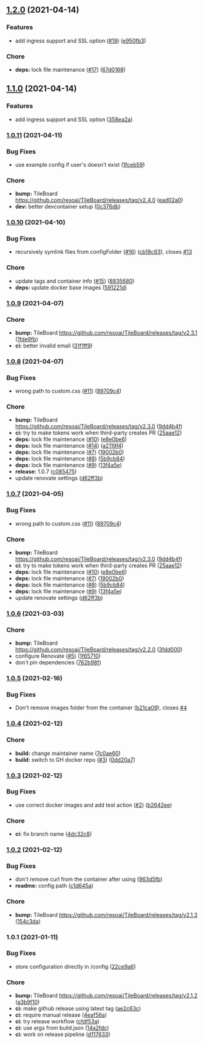 
## [1.2.0](https://github.com/resoai/TileBoard-addon/compare/v1.1.0...v1.2.0) (2021-04-14)


### Features

* add ingress support and SSL option ([#19](https://github.com/resoai/TileBoard-addon/issues/19)) ([e950fb3](https://github.com/resoai/TileBoard-addon/commit/e950fb3d28f6a199fa12d3872e900cbeb142c186))


### Chore

* **deps:** lock file maintenance ([#17](https://github.com/resoai/TileBoard-addon/issues/17)) ([67d0168](https://github.com/resoai/TileBoard-addon/commit/67d0168cb1cc34ed448ea534b5760bb7fb280834))

## [1.1.0](https://github.com/resoai/TileBoard-addon/compare/v1.0.11...v1.1.0) (2021-04-14)


### Features

* add ingress support and SSL option ([358ea2a](https://github.com/resoai/TileBoard-addon/commit/358ea2ab07a92af3f926092eb1c1b4eb6e26d22b))

### [1.0.11](https://github.com/resoai/TileBoard-addon/compare/v1.0.10...v1.0.11) (2021-04-11)


### Bug Fixes

* use example config if user's doesn't exist ([1fceb59](https://github.com/resoai/TileBoard-addon/commit/1fceb599a6c4dcf70062e11481c51d705ce4373e))


### Chore

* **bump:** TileBoard https://github.com/resoai/TileBoard/releases/tag/v2.4.0 ([ead02a0](https://github.com/resoai/TileBoard-addon/commit/ead02a011f99f82f6b83bd3e445719c7e3c1d93b))
* **dev:** better devcontainer setup ([0c376db](https://github.com/resoai/TileBoard-addon/commit/0c376dbd5992dad3716839337d64b5d7458dfb4d))

### [1.0.10](https://github.com/resoai/TileBoard-addon/compare/v1.0.9...v1.0.10) (2021-04-10)


### Bug Fixes

* recursively symlink files from configFolder ([#16](https://github.com/resoai/TileBoard-addon/issues/16)) ([cb18c63](https://github.com/resoai/TileBoard-addon/commit/cb18c6357d97d87b6705135305e167836afa6223)), closes [#13](https://github.com/resoai/TileBoard-addon/issues/13)


### Chore

* update tags and container info ([#15](https://github.com/resoai/TileBoard-addon/issues/15)) ([8835680](https://github.com/resoai/TileBoard-addon/commit/883568095fca2d109513759eba2a8576231a745f))
* **deps:** update docker base images ([591221d](https://github.com/resoai/TileBoard-addon/commit/591221de2416b0759d435e2ea517059f21c02f48))

### [1.0.9](https://github.com/resoai/TileBoard-addon/compare/v1.0.8...v1.0.9) (2021-04-07)


### Chore

* **bump:** TileBoard https://github.com/resoai/TileBoard/releases/tag/v2.3.1 ([1fde9fb](https://github.com/resoai/TileBoard-addon/commit/1fde9fbab44b4ed9e0e1ee40896b6563a5d20d67))
* **ci:** better invalid email ([31f1ff9](https://github.com/resoai/TileBoard-addon/commit/31f1ff9066af2c81997ca02f28a762332556d660))

### [1.0.8](https://github.com/resoai/TileBoard-addon/compare/v1.0.6...v1.0.8) (2021-04-07)


### Bug Fixes

* wrong path to custom.css ([#11](https://github.com/resoai/TileBoard-addon/issues/11)) ([89709c4](https://github.com/resoai/TileBoard-addon/commit/89709c413dd319a7efe590e1da409ab1acd6668d))


### Chore

* **bump:** TileBoard https://github.com/resoai/TileBoard/releases/tag/v2.3.0 ([9dd4b4f](https://github.com/resoai/TileBoard-addon/commit/9dd4b4fdbf7ece3838badcd7bd4a4a9cd6d729f1))
* **ci:** try to make tokens work when third-party creates PR ([25aae12](https://github.com/resoai/TileBoard-addon/commit/25aae1254c89d21523ee28f5f7a9c2c92dbcbccb))
* **deps:** lock file maintenance ([#10](https://github.com/resoai/TileBoard-addon/issues/10)) ([e8e0be6](https://github.com/resoai/TileBoard-addon/commit/e8e0be6659bf8c29a3bcdba0a5e52abe2adc0ea3))
* **deps:** lock file maintenance ([#14](https://github.com/resoai/TileBoard-addon/issues/14)) ([a2119f4](https://github.com/resoai/TileBoard-addon/commit/a2119f40e1546aa28d3ddb7d7606b13f7dfd1ff3))
* **deps:** lock file maintenance ([#7](https://github.com/resoai/TileBoard-addon/issues/7)) ([19002b0](https://github.com/resoai/TileBoard-addon/commit/19002b0125416a598c76ec4c038d1833ea7e56e9))
* **deps:** lock file maintenance ([#8](https://github.com/resoai/TileBoard-addon/issues/8)) ([5b9cb84](https://github.com/resoai/TileBoard-addon/commit/5b9cb84898f502db57b9be1a86e5ad7832ad6bae))
* **deps:** lock file maintenance ([#9](https://github.com/resoai/TileBoard-addon/issues/9)) ([13f4a5e](https://github.com/resoai/TileBoard-addon/commit/13f4a5ee50678b6deaa3df8ece12631fdc0e5abc))
* **release:** 1.0.7 ([c085475](https://github.com/resoai/TileBoard-addon/commit/c085475ce13a3ab986f35e2e090d122c74b3dc25))
* update renovate settings ([d62ff3b](https://github.com/resoai/TileBoard-addon/commit/d62ff3b77ab53c473ba0acefc6887a0ddc656d6a))

### [1.0.7](https://github.com/resoai/TileBoard-addon/compare/v1.0.6...v1.0.7) (2021-04-05)


### Bug Fixes

* wrong path to custom.css ([#11](https://github.com/resoai/TileBoard-addon/issues/11)) ([89709c4](https://github.com/resoai/TileBoard-addon/commit/89709c413dd319a7efe590e1da409ab1acd6668d))


### Chore

* **bump:** TileBoard https://github.com/resoai/TileBoard/releases/tag/v2.3.0 ([9dd4b4f](https://github.com/resoai/TileBoard-addon/commit/9dd4b4fdbf7ece3838badcd7bd4a4a9cd6d729f1))
* **ci:** try to make tokens work when third-party creates PR ([25aae12](https://github.com/resoai/TileBoard-addon/commit/25aae1254c89d21523ee28f5f7a9c2c92dbcbccb))
* **deps:** lock file maintenance ([#10](https://github.com/resoai/TileBoard-addon/issues/10)) ([e8e0be6](https://github.com/resoai/TileBoard-addon/commit/e8e0be6659bf8c29a3bcdba0a5e52abe2adc0ea3))
* **deps:** lock file maintenance ([#7](https://github.com/resoai/TileBoard-addon/issues/7)) ([19002b0](https://github.com/resoai/TileBoard-addon/commit/19002b0125416a598c76ec4c038d1833ea7e56e9))
* **deps:** lock file maintenance ([#8](https://github.com/resoai/TileBoard-addon/issues/8)) ([5b9cb84](https://github.com/resoai/TileBoard-addon/commit/5b9cb84898f502db57b9be1a86e5ad7832ad6bae))
* **deps:** lock file maintenance ([#9](https://github.com/resoai/TileBoard-addon/issues/9)) ([13f4a5e](https://github.com/resoai/TileBoard-addon/commit/13f4a5ee50678b6deaa3df8ece12631fdc0e5abc))
* update renovate settings ([d62ff3b](https://github.com/resoai/TileBoard-addon/commit/d62ff3b77ab53c473ba0acefc6887a0ddc656d6a))

### [1.0.6](https://github.com/resoai/TileBoard-addon/compare/v1.0.5...v1.0.6) (2021-03-03)


### Chore

* **bump:** TileBoard https://github.com/resoai/TileBoard/releases/tag/v2.2.0 ([3fdd000](https://github.com/resoai/TileBoard-addon/commit/3fdd000f37cf9d0b490b6c3111d4011ae3dba734))
* configure Renovate ([#5](https://github.com/resoai/TileBoard-addon/issues/5)) ([1f65710](https://github.com/resoai/TileBoard-addon/commit/1f6571045d065051df657d60e8322c06631f90be))
* don't pin dependencies ([762b98f](https://github.com/resoai/TileBoard-addon/commit/762b98fe28fc5ab5f36852db2eea4fdc3b83f195))

### [1.0.5](https://github.com/resoai/TileBoard-addon/compare/v1.0.4...v1.0.5) (2021-02-16)


### Bug Fixes

* Don't remove images folder from the container ([b21ca09](https://github.com/resoai/TileBoard-addon/commit/b21ca09ea14da3b6855adb6e22180bdc558b66ce)), closes [#4](https://github.com/resoai/TileBoard-addon/issues/4)

### [1.0.4](https://github.com/resoai/TileBoard-addon/compare/v1.0.3...v1.0.4) (2021-02-12)


### Chore

* **build:** change maintainer name ([7c0ae60](https://github.com/resoai/TileBoard-addon/commit/7c0ae608ca7d2d170925bee4d6a68f7a89b4a48b))
* **build:** switch to GH docker repo ([#3](https://github.com/resoai/TileBoard-addon/issues/3)) ([0dd20a7](https://github.com/resoai/TileBoard-addon/commit/0dd20a74014da5fb64e4fcbb8dbe9d442501fa79))

### [1.0.3](https://github.com/resoai/TileBoard-addon/compare/v1.0.2...v1.0.3) (2021-02-12)


### Bug Fixes

* use correct docker images and add test action ([#2](https://github.com/resoai/TileBoard-addon/issues/2)) ([b2642ee](https://github.com/resoai/TileBoard-addon/commit/b2642eef8a883137b885679ce90aa205cdaa1735))


### Chore

* **ci:** fix branch name ([4dc32c8](https://github.com/resoai/TileBoard-addon/commit/4dc32c820fb27867558eca0a9a4e1c6fd84223f4))

### [1.0.2](https://github.com/resoai/TileBoard-addon/compare/v1.0.1...v1.0.2) (2021-02-12)


### Bug Fixes

* don't remove curl from the container after using ([963d5fb](https://github.com/resoai/TileBoard-addon/commit/963d5fb8877a76a2fb7b04951e05099834b46e54))
* **readme:** config path ([c1d645a](https://github.com/resoai/TileBoard-addon/commit/c1d645a980d988af3b4d543dc51d2cbe1d6276bc))


### Chore

* **bump:** TileBoard https://github.com/resoai/TileBoard/releases/tag/v2.1.3 ([154c3da](https://github.com/resoai/TileBoard-addon/commit/154c3da777712899bb856af4f24249e0dfcb3b54))

### 1.0.1 (2021-01-11)


### Bug Fixes

* store configuration directly in /config ([22ce9a6](https://github.com/resoai/TileBoard-addon/commit/22ce9a669ce2999c4106892b7dca33e7c8d5d00f))


### Chore

* **bump:** TileBoard https://github.com/resoai/TileBoard/releases/tag/v2.1.2 ([a3b9f10](https://github.com/resoai/TileBoard-addon/commit/a3b9f10d84a63c5245cefecd413fb6b408ac26b7))
* **ci:** make github release using latest tag ([ae2c63c](https://github.com/resoai/TileBoard-addon/commit/ae2c63c59ed02d4101d011e75bb9888571f3778d))
* **ci:** require manual release ([4eaf56a](https://github.com/resoai/TileBoard-addon/commit/4eaf56a97636e8e96f92d37173aa2afc5b078f70))
* **ci:** try release workflow ([cfdf53a](https://github.com/resoai/TileBoard-addon/commit/cfdf53a4ea586612ba3fefaf2c0647c1799272b2))
* **ci:** use args from build.json ([14a2fdc](https://github.com/resoai/TileBoard-addon/commit/14a2fdc169cf9146eb52c46dc2ceb22384fb4604))
* **ci:** work on release pipeline ([d117633](https://github.com/resoai/TileBoard-addon/commit/d117633a84e9a2ef59d680bdc07a399f6839233f))
